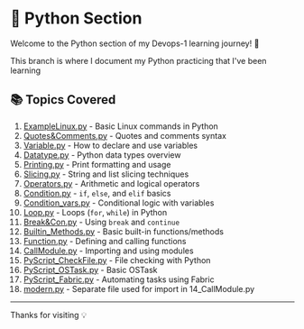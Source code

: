 # 🐍 Python Section

Welcome to the Python section of my Devops-1 learning journey! 🚀

This branch is where I document my Python practicing that I've been learning

## 📚 Topics Covered

1. [ExampleLinux.py](./01_ExampleLinux.py) - Basic Linux commands in Python
2. [Quotes&Comments.py](./02_Quotes&Comments.py) - Quotes and comments syntax
3. [Variable.py](./03_Variable.py) - How to declare and use variables
4. [Datatype.py](./04_Datatype.py) - Python data types overview
5. [Printing.py](./05_Printing.py) - Print formatting and usage
6. [Slicing.py](./06_Slicing.py) - String and list slicing techniques
7. [Operators.py](./07_Operators.py) - Arithmetic and logical operators
8. [Condition.py](./08_Condition.py) - `if`, `else`, and `elif` basics
9. [Condition_vars.py](./09_Condition_vars.py) - Conditional logic with variables
10. [Loop.py](./10_Loop.py) - Loops (`for`, `while`) in Python
11. [Break&Con.py](./11_Break&Con.py) - Using `break` and `continue`
12. [Builtin_Methods.py](./12_Builtin_Methods.py) - Basic built-in functions/methods
13. [Function.py](./13_Function.py) - Defining and calling functions
14. [CallModule.py](./14_CallModule.py) - Importing and using modules
15. [PyScript_CheckFile.py](./15_PyScript_CheckFile.py) - File checking with Python
16. [PyScript_OSTask.py](./16_PyScript_OSTask.py) - Basic OSTask
17. [PyScript_Fabric.py](./17_PyScript_Fabric.py) - Automating tasks using Fabric
18. [modern.py](./modern.py) - Separate file used for import in 14_CallModule.py

---
Thanks for visiting 💡
